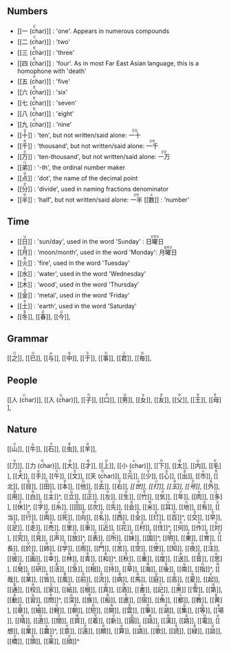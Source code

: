 ## Numbers
- <ruby>[[一 (char)]]<rt>읻</rt></ruby> : 'one'.  Appears in numerous compounds
- <ruby>[[二 (char)]]<rt>늬</rt></ruby> : 'two'
- <ruby>[[三 (char)]]<rt>삼</rt></ruby> : 'three'
- <ruby>[[四 (char)]]<rt>싀</rt></ruby> : 'four'.  As in most Far East Asian language, this is a homophone with 'death'
- <ruby>[[五 (char)]]<rt>오</rt></ruby> : 'five'
- <ruby>[[六 (char)]]<rt>룩</rt></ruby> : 'six'
- <ruby>[[七 (char)]]<rt>칟</rt></ruby> : 'seven'
- <ruby>[[八 (char)]]<rt>받</rt></ruby> : 'eight'
- <ruby>[[九 (char)]]<rt>규</rt></ruby> : 'nine' 
- <ruby>[[十]]<rt>십</rt></ruby> : 'ten', but not written/said alone: <ruby>一十<rt>읻십</rt></ruby> 
- <ruby>[[千]]<rt>천</rt></ruby> : 'thousand', but not written/said alone: <ruby>一千<rt>읻천</rt></ruby> 
- <ruby>[[万]]<rt>몬</rt></ruby> : 'ten-thousand', but not written/said alone: <ruby>一万<rt>읻몬</rt></ruby> 
- <ruby>[[弟]]<rt>더</rt></ruby> : '-th', the ordinal number maker
- <ruby>[[点]]<rt>덤</rt></ruby> : 'dot', the name of the decimal point
- <ruby>[[分]]<rt>분</rt></ruby> : 'divide', used in naming fractions denominator
- <ruby>[[半]]<rt>반</rt></ruby> : 'half', but not written/said alone: <ruby>一半<rt>읻반</rt></ruby> 
<ruby>[[数]]<rt>수</rt></ruby> : 'number'

## Time
- <ruby>[[日]]<rt>닏</rt></ruby> : 'sun/day', used in the word 'Sunday' : <ruby>日曜日<rt>읻욧읻</rt></ruby>
- <ruby>[[月]]<rt>웓</rt></ruby> : 'moon/month', used in the word 'Monday': <ruby>月曜日<rt>웓욧읻</rt></ruby>
- <ruby>[[火]]<rt>화</rt></ruby> : 'fire', used in the word 'Tuesday'
- <ruby>[[水]]<rt>수</rt></ruby> : 'water', used in the word 'Wednesday'
- <ruby>[[木]]<rt>목</rt></ruby> : 'wood', used in the word 'Thursday'
- <ruby>[[金]]<rt>김</rt></ruby> : 'metal', used in the word 'Friday'
- <ruby>[[土]]<rt>토</rt></ruby> : 'earth', used in the word 'Saturday'
- <ruby>[[冬]]<rt>통</rt></ruby>,
<ruby>[[春]]<rt>춘</rt></ruby>,
<ruby>[[今]]<rt>김</rt></ruby>,

## Grammar
<ruby>[[之]]<rt>티</rt></ruby>,
<ruby>[[已]]<rt>이</rt></ruby>,
<ruby>[[与]]<rt>요</rt></ruby>,
<ruby>[[中]]<rt>중</rt></ruby>,
<ruby>[[于]]<rt>우</rt></ruby>,
<ruby>[[事]]<rt>지</rt></ruby>,
<ruby>[[君]]<rt>군</rt></ruby>,
<ruby>[[毎]]<rt>뫼</rt></ruby>,

## People
<ruby>[[人 (char)]]<rt>닌</rt></ruby>,
<ruby>[[入 (char)]]<rt>닙</rt></ruby>,
<ruby>[[子]]<rt>지</rt></ruby>,
<ruby>[[口]]<rt>콧</rt></ruby>,
<ruby>[[男]]<rt>남</rt></ruby>,
<ruby>[[女]]<rt>뇻</rt></ruby>,
<ruby>[[友]]<rt>윳</rt></ruby>,
<ruby>[[父]]<rt>부</rt></ruby>,
<ruby>[[王]]<rt>왕</rt></ruby>,
<ruby>[[母]]<rt>못</rt></ruby>,

## Nature
<ruby>[[山]]<rt>산</rt></ruby>,
<ruby>[[牛]]<rt>뉴</rt></ruby>,
<ruby>[[石]]<rt>석</rt></ruby>,
<ruby>[[虫]]<rt>중</rt></ruby>,
<ruby>[[羊]]<rt>양</rt></ruby>,

<ruby>[[刀]]<rt>탓</rt></ruby>,
<ruby>[[力 (char)]]<rt>릭</rt></ruby>,
<ruby>[[大]]<rt>대</rt></ruby>,
<ruby>[[才]]<rt>재</rt></ruby>,
<ruby>[[上]]<rt>샹</rt></ruby>,
<ruby>[[小 (char)]]<rt>소</rt></ruby>,
<ruby>[[下]]<rt>하</rt></ruby>,
<ruby>[[太]]<rt>태</rt></ruby>,
<ruby>[[内]]<rt>뇌</rt></ruby>,
<ruby>[[毛]]<rt>맛</rt></ruby>,
<ruby>[[犬]]<rt>퀀</rt></ruby>,
<ruby>[[手]]<rt>슈</rt></ruby>,
<ruby>[[午]]<rt>오</rt></ruby>,
<ruby>[[文]]<rt>문</rt></ruby>,
<ruby>[[天 (char)]]<rt>턴</rt></ruby>,
<ruby>[[元]]<rt>원</rt></ruby>,
<ruby>[[少]]<rt>솟</rt></ruby>,
<ruby>[[心]]<rt>심</rt></ruby>,
<ruby>[[出]]<rt>춛</rt></ruby>,
<ruby>[[市]]<rt>시</rt></ruby>,
<ruby>[[北]]<rt>북</rt></ruby>,
<ruby>[[目]]<rt>묵</rt></ruby>,
<ruby>[[田]]<rt>던</rt></ruby>,
<ruby>[[本]]<rt>본</rt></ruby>,
<ruby>[[他]]<rt>타</rt></ruby>,
<ruby>[[去]]<rt>쿄</rt></ruby>,
<ruby>[[右]]<rt>유</rt></ruby>*,
<ruby>[[世]]<rt>서</rt></ruby>,
<ruby>[[打]]<rt>다</rt></ruby>,
<ruby>[[玉]]<rt>욕</rt></ruby>,
<ruby>[[号]]<rt>핫</rt></ruby>*,
<ruby>[[外]]<rt>왜</rt></ruby>,
<ruby>[[用]]<rt>용</rt></ruby>,
<ruby>[[白]]<rt>박</rt></ruby>,
<ruby>[[主]]<rt>주</rt></ruby>^,
<ruby>[[立]]<rt>립</rt></ruby>,
<ruby>[[正]]<rt>징</rt></ruby>,
<ruby>[[左]]<rt>자</rt></ruby>,
<ruby>[[生]]<rt>상</rt></ruby>,
<ruby>[[竹]]<rt>죽</rt></ruby>,
<ruby>[[気]]<rt>킈</rt></ruby>,
<ruby>[[年]]<rt>넌</rt></ruby>,
<ruby>[[肉]]<rt>눅</rt></ruby>,
<ruby>[[多]]<rt>다</rt></ruby>,
<ruby>[[休]]<rt>휴</rt></ruby>^,
<ruby>[[字]]<rt>지</rt></ruby>,
<ruby>[[糸]]<rt>사</rt></ruby>,
<ruby>[[回]]<rt>회</rt></ruby>,
<ruby>[[次]]<rt>츼</rt></ruby>,
<ruby>[[先]]<rt>선</rt></ruby>,
<ruby>[[会]]<rt>훠</rt></ruby>,
<ruby>[[米]]<rt>메</rt></ruby>,
<ruby>[[耳]]<rt>니</rt></ruby>,
<ruby>[[地]]<rt>듸</rt></ruby>,
<ruby>[[有]]<rt>유</rt></ruby>,
<ruby>[[当]]<rt>당</rt></ruby>,
<ruby>[[行]]<rt>항</rt></ruby>,
<ruby>[[両]]<rt>량</rt></ruby>,
<ruby>[[死]]<rt>싀</rt></ruby>,
<ruby>[[向]]<rt>향</rt></ruby>,
<ruby>[[名]]<rt>밍</rt></ruby>,
<ruby>[[西]]<rt>세</rt></ruby>,
<ruby>[[全]]<rt>줜</rt></ruby>,
<ruby>[[灯]]<rt>둥</rt></ruby>,
<ruby>[[百]]<rt>박</rt></ruby>^,
<ruby>[[交]]<rt>걋</rt></ruby>,
<ruby>[[早]]<rt>잣</rt></ruby>,
<ruby>[[足]]<rt>족</rt></ruby>,
<ruby>[[走]]<rt>좃</rt></ruby>,
<ruby>[[売]]<rt>매</rt></ruby>,
<ruby>[[里]]<rt>리</rt></ruby>,
<ruby>[[車]]<rt>차</rt></ruby>,
<ruby>[[近]]<rt>긴</rt></ruby>,
<ruby>[[花]]<rt>화</rt></ruby>,
<ruby>[[村]]<rt>촌</rt></ruby>,
<ruby>[[住]]<rt>주</rt></ruby>^,
<ruby>[[何]]<rt>하</rt></ruby>,
<ruby>[[作]]<rt>작</rt></ruby>,
<ruby>[[対]]<rt>되</rt></ruby>,
<ruby>[[究]]<rt>규</rt></ruby>,
<ruby>[[見]]<rt>견</rt></ruby>,
<ruby>[[声]]<rt>싱</rt></ruby>,
<ruby>[[放]]<rt>방</rt></ruby>^,
<ruby>[[表]]<rt>뱟</rt></ruby>,
<ruby>[[所]]<rt>쇼</rt></ruby>,
<ruby>[[妹]]<rt>뫼</rt></ruby>,
<ruby>[[国]]<rt>곡</rt></ruby>^,
<ruby>[[明]]<rt>명</rt></ruby>,
<ruby>[[東]]<rt>동</rt></ruby>,
<ruby>[[育]]<rt>육</rt></ruby>,
<ruby>[[長]]<rt>장</rt></ruby>,
<ruby>[[於]]<rt>오</rt></ruby>,
<ruby>[[姉]]<rt>자</rt></ruby>,
<ruby>[[学]]<rt>학</rt></ruby>,
<ruby>[[雨]]<rt>우</rt></ruby>,
<ruby>[[門]]<rt>몬</rt></ruby>,
<ruby>[[苦]]<rt>코</rt></ruby>,
<ruby>[[空]]<rt>콩</rt></ruby>,
<ruby>[[使]]<rt>시</rt></ruby>,
<ruby>[[知]]<rt>쥐</rt></ruby>,
<ruby>[[夜]]<rt>야</rt></ruby>,
<ruby>[[注]]<rt>주</rt></ruby>,
<ruby>[[彼]]<rt>비</rt></ruby>,
<ruby>[[画]]<rt>확</rt></ruby>,
<ruby>[[幸]]<rt>항</rt></ruby>,
<ruby>[[林]]<rt>림</rt></ruby>,
<ruby>[[青]]<rt>청</rt></ruby>,
<ruby>[[和]]<rt>화</rt></ruby>^,
<ruby>[[秋]]<rt>춧</rt></ruby>,
<ruby>[[重]]<rt>총</rt></ruby>,
<ruby>[[度]]<rt>도</rt></ruby>,
<ruby>[[送]]<rt>송</rt></ruby>,
<ruby>[[音]]<rt>움</rt></ruby>,
<ruby>[[思]]<rt>사</rt></ruby>,
<ruby>[[発]]<rt>팓</rt></ruby>,
<ruby>[[研]]<rt>언</rt></ruby>,
<ruby>[[活]]<rt>홛</rt></ruby>,
<ruby>[[急]]<rt>깁</rt></ruby>,
<ruby>[[相]]<rt>상</rt></ruby>,
<ruby>[[持]]<rt>디</rt></ruby>,
<ruby>[[草]]<rt>찻</rt></ruby>,
<ruby>[[海]]<rt>해</rt></ruby>,
<ruby>[[後]]<rt>홋</rt></ruby>,
<ruby>[[南]]<rt>남</rt></ruby>,
<ruby>[[指]]<rt>즤</rt></ruby>^,
<ruby>[[哉]]<rt>재</rt></ruby>,
<ruby>[[某]]<rt>못</rt></ruby>,
<ruby>[[皆]]<rt>겨</rt></ruby>,
<ruby>[[風]]<rt>풍</rt></ruby>,
<ruby>[[前]]<rt>전</rt></ruby>,
<ruby>[[流]]<rt>류</rt></ruby>,
<ruby>[[病]]<rt>병</rt></ruby>,
<ruby>[[馬]]<rt>마</rt></ruby>,
<ruby>[[庭]]<rt>덩</rt></ruby>,
<ruby>[[高]]<rt>갓</rt></ruby>,
<ruby>[[夏]]<rt>햐</rt></ruby>,
<ruby>[[起]]<rt>키</rt></ruby>,
<ruby>[[通]]<rt>통</rt></ruby>,
<ruby>[[校]]<rt>햣</rt></ruby>,
<ruby>[[家]]<rt>가</rt></ruby>,
<ruby>[[紙]]<rt>저</rt></ruby>,
<ruby>[[根]]<rt>간</rt></ruby>,
<ruby>[[真]]<rt>진</rt></ruby>,
<ruby>[[酒]]<rt>줏</rt></ruby>,
<ruby>[[書]]<rt>쇼</rt></ruby>,
<ruby>[[記]]<rt>기</rt></ruby>,
<ruby>[[黒]]<rt>훅</rt></ruby>
<ruby>[[雪]]<rt>숻</rt></ruby>,
<ruby>[[第]]<rt>데</rt></ruby>,
<ruby>[[動]]<rt>동</rt></ruby>,
<ruby>[[習]]<rt>십</rt></ruby>,
<ruby>[[問]]<rt>문</rt></ruby>^,
<ruby>[[深]]<rt>심</rt></ruby>,
<ruby>[[族]]<rt>족</rt></ruby>,
<ruby>[[船]]<rt>줜</rt></ruby>,
<ruby>[[進]]<rt>진</rt></ruby>,
<ruby>[[宿]]<rt>숙</rt></ruby>,
<ruby>[[魚]]<rt>요</rt></ruby>,
<ruby>[[都]]<rt>도</rt></ruby>,
<ruby>[[教]]<rt>걋</rt></ruby>,
<ruby>[[黄]]<rt>황</rt></ruby>,
<ruby>[[章]]<rt>장</rt></ruby>,
<ruby>[[細]]<rt>세</rt></ruby>,
<ruby>[[軽]]<rt>킹</rt></ruby>,
<ruby>[[朝]]<rt>잣</rt></ruby>,
<ruby>[[短]]<rt>돤</rt></ruby>,
<ruby>[[開]]<rt>캐</rt></ruby>,
<ruby>[[雲]]<rt>운</rt></ruby>,
<ruby>[[筆]]<rt>빋</rt></ruby>,
<ruby>[[湖]]<rt>호</rt></ruby>,
<ruby>[[集]]<rt>집</rt></ruby>,
<ruby>[[等]]<rt>둥</rt></ruby>,
<ruby>[[場]]<rt>장</rt></ruby>,
<ruby>[[晴]]<rt>칭</rt></ruby>,
<ruby>[[道]]<rt>닷</rt></ruby>,
<ruby>[[間]]<rt>간</rt></ruby>,
<ruby>[[買]]<rt>매</rt></ruby>,
<ruby>[[着]]<rt>작</rt></ruby>,
<ruby>[[新]]<rt>신</rt></ruby>,
<ruby>[[圓]]<rt>원</rt></ruby>,
<ruby>[[話]]<rt>홰</rt></ruby>,
<ruby>[[漢]]<rt>한</rt></ruby>,
<ruby>[[路]]<rt>로</rt></ruby>,
<ruby>[[電]]<rt>던</rt></ruby>,
<ruby>[[想]]<rt>상</rt></ruby>,
<ruby>[[業]]<rt>업</rt></ruby>,
<ruby>[[農]]<rt>농</rt></ruby>^,
<ruby>[[意]]<rt>이</rt></ruby>,
<ruby>[[遠]]<rt>온</rt></ruby>,
<ruby>[[頗]]<rt>파</rt></ruby>,
<ruby>[[算]]<rt>솬</rt></ruby>,
<ruby>[[語]]<rt>요</rt></ruby>,
<ruby>[[歌]]<rt>가</rt></ruby>,
<ruby>[[読]]<rt>독</rt></ruby>,
<ruby>[[緑]]<rt>록</rt></ruby>,
<ruby>[[談]]<rt>담</rt></ruby>,
<ruby>[[橋]]<rt>걋</rt></ruby>,
<ruby>[[頭]]<rt>톳</rt></ruby>,
<ruby>[[薬]]<rt>약</rt></ruby>,
<ruby>[[顔]]<rt>안</rt></ruby>^
